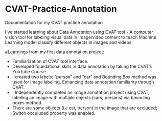 # CVAT-Practice-Annotation
Documentation for my CVAT practice annotation 

I've started learning about Data Annotation using CVAT tool - A computer vision tool for labeling visual data in image/video content to teach Machine Learning model classify different objects in images and videos.

#Learnings from my first data annotation project:
- Familiarization of CVAT tool interface.
- Developed foundational skills in data annotation by taking the CVAT’s YouTube Course.
- I created two labels: “person” and “car” and Bounding Box method was used for image labeling. Enhancing data annotation familiarity through CVAT.
- I Independently completed an image annotation project using CVAT, labeling an image with multiple objects (cars, persons) via bounding boxes method.
- There are some objects (i.e car, person) in the image that are occluded; Switch occuluded property was enabled.
